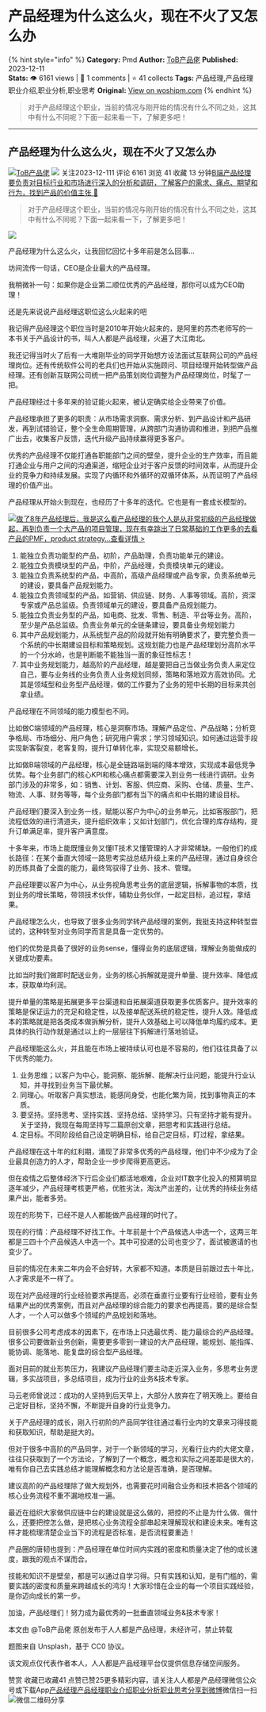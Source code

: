 # 产品经理为什么这么火，现在不火了又怎么办
{% hint style="info" %}
**Category:** Pmd
**Author:** [ToB产品佬](https://www.woshipm.com/u/1046571)
**Published:** 2023-12-11  
**Stats:** 👁️ 6161 views | 💬 1 comments | ⭐ 41 collects
**Tags:** 产品经理,产品经理职业介绍,职业分析,职业思考
**Original:** [View on woshipm.com](https://www.woshipm.com/pmd/5956278.html)
{% endhint %}
> 对于产品经理这个职业，当前的情况与刚开始的情况有什么不同之处，这其中有什么不同呢？下面一起来看一下，了解更多吧！

---

## 产品经理为什么这么火，现在不火了又怎么办

[![](https://static.woshipm.com/view/woshipm_api_def_20231125202127_9240.png?imageView2/1/w/72/h/72/q/100)](https://www.woshipm.com/u/1046571)[ToB产品佬](https://www.woshipm.com/u/1046571) ![](https://static.woshipm.com/tag/1101_1@2x.png) 关注2023-12-111 评论 6161 浏览 41 收藏 13 分钟[B端产品经理要负责对目标行业和市场进行深入的分析和调研，了解客户的需求、痛点、期望和行为，找到产品的价值主张 🔗](https://ke.qidianla.com/courses/bcpm)

> 对于产品经理这个职业，当前的情况与刚开始的情况有什么不同之处，这其中有什么不同呢？下面一起来看一下，了解更多吧！

![](https://image.woshipm.com/2023/04/13/52799bbe-d9de-11ed-9d2f-00163e0b5ff3.jpg)

产品经理为什么这么火，让我回忆回忆十多年前是怎么回事…

坊间流传一句话，CEO是企业最大的产品经理。

我稍微补一句：如果你是企业第二顺位优秀的产品经理，那你可以成为CEO助理！

还是先来说说产品经理这职位这么火起来的吧

我记得产品经理这个职位当时是2010年开始火起来的，是阿里的苏杰老师写的一本书关于产品设计的书，叫人人都是产品经理，火遍了大江南北。

我还记得当时火了后有一大堆刚毕业的同学开始想方设法面试互联网公司的产品经理岗位。还有传统软件公司的老兵们也开始从实施顾问、项目经理开始转型做产品经理。还有创新互联网公司统一把产品策划岗位调整为产品经理岗位，时髦了一把。

产品经理经过十多年来的验证能火起来，被认定确实给企业带来了价值。

产品经理承担了更多的职责：从市场需求洞察、需求分析、到产品设计和产品研发，再到试错验证，整个全生命周期管理，从跨部门沟通协调和推进，到把产品推广出去，收集客户反馈，迭代升级产品持续赢得更多客户。

优秀的产品经理不仅能打通各职能部门之间的壁垒，提升企业的生产效率，而且能打通企业与用户之间的沟通渠道，缩短企业对于客户反馈的时间效率，从而提升企业的竞争力和持续发展。实现了内循环和外循环的双循环体系，从而证明了产品经理的价值产出。

产品经理从开始火到现在，也经历了十多年的迭代。它也是有一套成长模型的。

[![](https://image.woshipm.com/2023/08/02/bf59b8ba-30e4-11ee-88e7-00163e0b5ff3.png)做了8年产品经理后，我是这么看产品经理的我个人是从非常初级的产品经理做起，再到负责一个大产品的项目管理，现在有幸跳出了日常基础的工作更多的去看产品的PMF，product strategy...查看详情 >](https://ke.qidianla.com/courses/bcpm)

1.  能独立负责功能型的产品，初阶，产品助理，负责功能单元的建设。
2.  能独立负责模块型的产品，中阶，产品经理，负责模块单元的建设。
3.  能独立负责系统型的产品，中高阶，高级产品经理或产品专家，负责系统单元的建设，要具备产品规划能力。
4.  能独立负责领域型的产品，如营销、供应链、财务、人事等领域。高阶，资深专家或产品总监级。负责领域单元的建设，要具备产品规划能力。
5.  能独立负责业务型的产品，如电商、批发、零售、制造、平台等业务。高阶，至少是产品总监级。负责业务单元的全链条建设，要具备业务规划能力
6.  其中产品规划能力，从系统型产品的阶段就开始有明确要求了，要完整负责一个系统的中长期建设目标和策略规划。这规划能力也是产品经理划分高阶水平的一个分水岭，也是判断能不能独当一面的象征性标志！
7.  其中业务规划能力，越高阶的产品经理，越是要把自己当做业务负责人来定位自己，要与业务线的业务负责人业务规划同频，策略和落地双方高效协同。尤其是领域型和业务型产品经理，做的工作要为了业务的短中长期的目标来共创拿业绩。

产品经理在不同领域的能力模型也不同。

比如做C端领域的产品经理，核心是洞察市场。理解产品定位、产品战略；分析竞争格局、市场细分、用户角色；研究用户需求；学习领域知识。如何通过运营手段实现新客裂变，老客复购，提升订单转化率，实现交易额增长。

比如做B端领域的产品经理，核心是全链路端到端的降本增效，实现成本最低竞争优势。每个业务部门的核心KPI和核心痛点都需要深入到业务一线进行调研。业务部门涉及的非常多，如：销售、计划、客服、供应商、采购、仓储、质量、生产、物流、人事、财务等等，每个业务部门都有当下的痛点和中长期的建设目标。

产品经理们要深入到业务一线，赋能以客户为中心的业务单元，比如客服部门，把流程低效的进行清道夫，提升组织效率；又如计划部门，优化合理的库存结构，提升订单满足率，提升客户满意度。

十多年来，市场上能既懂业务又懂IT技术又懂管理的人才非常稀缺。一般他们的成长路径：在某个垂直大领域一路思考实战总结升级上来的产品经理，通过自身综合的历练具备了全面的能力，最终驾驭得了业务、技术、管理。

产品经理要以客户为中心，从业务视角思考业务的底层逻辑，拆解事物的本质，找到业务的增长策略，带领技术伙伴，辅助业务伙伴，一起定目标，追过程，拿结果。

产品经理怎么火，也导致了很多业务同学转产品经理的案例，我挺支持这种转型尝试的，这种转型对业务同学而言是具备一定优势的。

他们的优势是具备了很好的业务sense，懂得业务的底层逻辑，理解业务能做成的关键成功要素。

比如当时我们做即时配送业务，业务的核心拆解就是提升单量、提升效率、降低成本，获取单均利润。

提升单量的策略是拓展更多平台渠道和自拓展渠道获取更多优质客户。提升效率的策略是保证运力的充足和稳定性，以及接单配送系统的稳定性，提升人效。降低成本的策略就是把各类成本做拆解分析，提升人效基础上可以降低单均履约成本。更具体的执行动作就是通过以上的一层层往下拆解进行落地验证。

产品经理能这么火，并且能在市场上被持续认可也是不容易的，他们往往具备了以下优秀的能力。

1.  业务思维；以客户为中心，能洞察、能拆解、能解决行业问题，能提升行业认知，并寻找到业务当下最优解。
2.  同理心。听取客户真实想法，能感同身受，也能化繁为简，找到事物真正的本质。
3.  要坚持。坚持思考、坚持实践、坚持总结、坚持学习。只有坚持才能有提升。关于坚持，我现在每周坚持写二篇原创文章，把思考和实践进行总结。
4.  定目标。不同阶段给自己设定明确目标，给自己定目标，盯过程，拿结果。

产品经理在这十年的红利期，涌现了非常多优秀的产品经理，他们中不少成为了企业最具创造力的人才，帮助企业一步步爬得更高更远。

但在疫情之后整体经济下行后企业们都活地艰难，企业对IT数字化投入的预算明显逐年减少，产品经理考核更严格，优胜劣汰，淘汰产出差的，让优秀的持续业务结果产出，能者多劳。

现在的形势下，已经不是人人都能做产品经理的时代了。

现在的行情：产品经理不好找工作。十年前是十个产品候选人中选一个，这两三年都是三四十个产品候选人中选一个。其中可投递的公司也变少了，面试被邀请的也变少了。

目前的情况在未来二年内会不会好转，大家都不知道。本质是目前跟过去十年比，人才需求是不一样了。

现在对产品经理的行业经验要求再提高，必须在垂直行业要有行业经验，要有业务结果产出的优秀案例，而且对产品经理的综合能力的要求也再提高，要的是综合型人才，一个人可以做多个领域的产品规划和落地。

目前很多公司考虑成本的因素下，在市场上只选最优秀、能力最综合的产品经理。很多公司要做新业务创新，需要更多零到一建设的大产品经理，能规划、能指挥、能协调、能落地、能复盘的综合型产品经理。

面对目前的就业形势压力，我建议产品经理们要主动走近深入业务，多思考业务逻辑，多实战项目，多总结项目，成为行业的业务&技术专家。

马云老师曾说过：成功的人坚持到后天早上，大部分人放弃在了明天晚上。要给自己定好目标，坚持不懈，不断提升自身的行业竞争力。

关于产品经理的成长，刚入行初阶的产品同学往往通过看行业内的文章来习得技能和获取知识，帮助是挺大的。

但对于很多中高阶的产品同学，对于一个新领域的学习，光看行业内的大佬文章，往往只获取到了一个方法论，了解到了一个概念，概念和实际之间差距是很大的，唯有你自己去实践总结才能理解概念和方法论是否准确，是否理解。

建议高阶的产品经理除了做大规划外，也需要花时间融合业务和技术把各个领域的核心业务流程不重不漏地校准一遍。

最近在组织大家做供应链中台的建设就是这么做的，把控的不止是为什么做、做什么，还要把控怎么做，是把核心业务流程全部串起来理解现状和建设未来。唯有这样才能梳理清楚企业当下的流程是否标准，是否流程要重造！

产品圈的唐韧也提到：产品经理在单位时间内实践的密度和质量决定了他的成长速度，跟我的观点不谋而合。

技能和知识不是壁垒，都是可以通过自学习得。只有实践和认知，是有门槛的，需要实践的密度和质量来跨越成长的鸿沟！大家珍惜在企业的每一个项目实践经验，是你迈向成长的第一步。

加油，产品经理们！努力成为最优秀的一批垂直领域业务&技术专家！

本文由 @ToB产品佬 原创发布于人人都是产品经理，未经许可，禁止转载

题图来自 Unsplash，基于 CC0 协议。

该文观点仅代表作者本人，人人都是产品经理平台仅提供信息存储空间服务。

赞赏 收藏已收藏41 点赞已赞25更多精彩内容，请关注人人都是产品经理微信公众号或下载App[产品经理](https://www.woshipm.com/tag/pmd)[产品经理职业介绍](https://www.woshipm.com/tag/%e4%ba%a7%e5%93%81%e7%bb%8f%e7%90%86%e8%81%8c%e4%b8%9a%e4%bb%8b%e7%bb%8d)[职业分析](https://www.woshipm.com/tag/%e8%81%8c%e4%b8%9a%e5%88%86%e6%9e%90)[职业思考](https://www.woshipm.com/tag/%e8%81%8c%e4%b8%9a%e6%80%9d%e8%80%83)[分享到微博](https://service.weibo.com/share/share.php?appkey=2775287854&title=产品经理为什么这么火，现在不火了又怎么办&url=https://www.woshipm.com/pmd/5956278.html&pic=https://image.woshipm.com/2023/04/13/52799bbe-d9de-11ed-9d2f-00163e0b5ff3.jpg)微信扫一扫![微信二维码](https://api.pwmqr.com/qrcode/create/?url=https://www.woshipm.com/pmd/5956278.html)分享